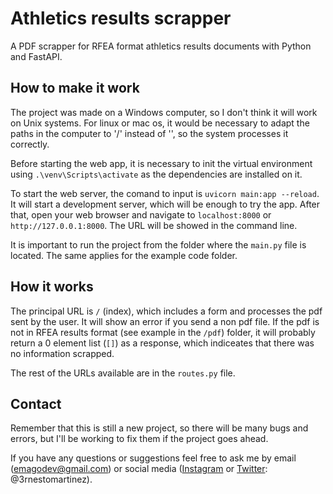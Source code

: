 # Athletics results scrapper

A PDF scrapper for RFEA format athletics results documents with Python and FastAPI.

## How to make it work

The project was made on a Windows computer, so I don't think it will work on Unix systems.
For linux or mac os, it would be necessary to adapt the paths in the computer to '/' instead of
'\', so the system processes it correctly.

Before starting the web app, it is necessary to init the virtual environment using `.\venv\Scripts\activate`
as the dependencies are installed on it.

To start the web server, the comand to input is `uvicorn main:app --reload`.
It will start a development server, which will be enough to try the app.
After that, open your web browser and navigate to `localhost:8000` or `http://127.0.0.1:8000`. The URL will be showed in the command line.

It is important to run the project from the folder where the `main.py` file is located.
The same applies for the example code folder.

## How it works

The principal URL is `/` (index), which includes a form and processes the pdf sent by the user. It will show an error if you send a non pdf file. If the pdf is not in RFEA results format (see example in the `/pdf`) folder, it will probably return a 0 element list (`[]`) as a response, which indiceates that there was no information scrapped.

The rest of the URLs available are in the `routes.py` file.

## Contact

Remember that this is still a new project, so there will be many bugs and errors, but I'll be working to fix them if the project goes ahead.

If you have any questions or suggestions feel free to ask me by email (emagodev@gmail.com) or social media ([Instagram](https://www.instagram.com/3rnestomartinez/) or [Twitter](https://twitter.com/3rnestomartinez): @3rnestomartinez).

